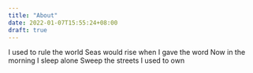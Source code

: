 ```yaml
---
title: "About"
date: 2022-01-07T15:55:24+08:00
draft: true
---
```


I used to rule the world
Seas would rise when I gave the word
Now in the morning I sleep alone
Sweep the streets I used to own
